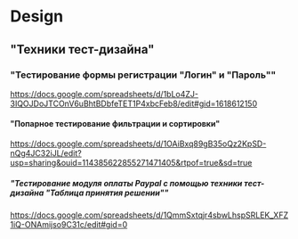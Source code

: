 # Design
## "Техники тест-дизайна"
### "Тестирование формы регистрации "Логин" и "Пароль""
https://docs.google.com/spreadsheets/d/1bLo4ZJ-3IQOJDoJTCOnV6uBhtBDbfeTET1P4xbcFeb8/edit#gid=1618612150
#### "Попарное тестирование фильтрации и сортировки"
https://docs.google.com/spreadsheets/d/1OAiBxq89gB35oQz2KpSD-nQg4JC32iJL/edit?usp=sharing&ouid=114385622855271471405&rtpof=true&sd=true
##### "Тестирование модуля оплаты Paypal с помощью техники тест-дизайна "Таблица принятия решении""
https://docs.google.com/spreadsheets/d/1QmmSxtqjr4sbwLhspSRLEK_XFZ1iQ-ONAmijso9C31c/edit#gid=0

